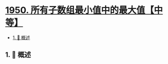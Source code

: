 # [1950. 所有子数组最小值中的最大值【中等】](https://github.com/tnotesjs/TNotes.leetcode/tree/main/notes/1950.%20%E6%89%80%E6%9C%89%E5%AD%90%E6%95%B0%E7%BB%84%E6%9C%80%E5%B0%8F%E5%80%BC%E4%B8%AD%E7%9A%84%E6%9C%80%E5%A4%A7%E5%80%BC%E3%80%90%E4%B8%AD%E7%AD%89%E3%80%91)

<!-- region:toc -->

- [1. 📝 概述](#1--概述)

<!-- endregion:toc -->

## 1. 📝 概述
